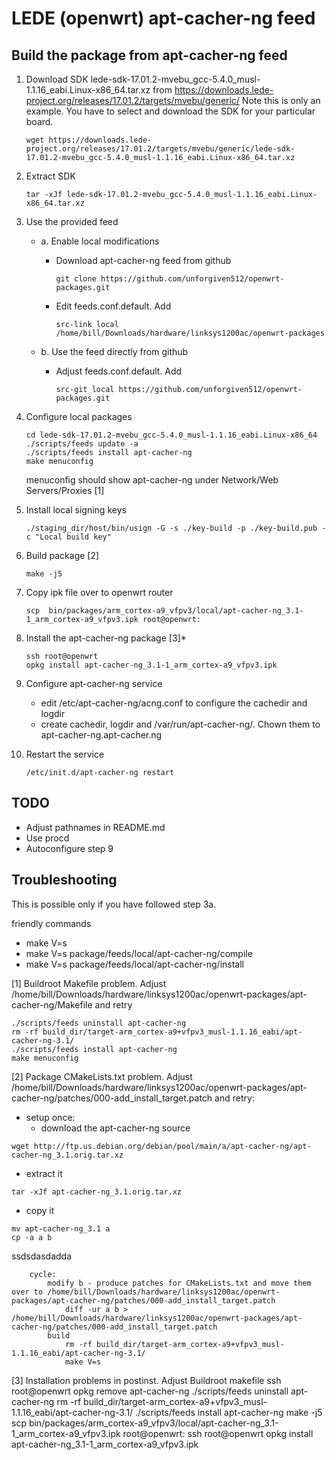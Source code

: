 # LEDE (openwrt) apt-cacher-ng feed

## Build the package from apt-cacher-ng feed
1. Download SDK lede-sdk-17.01.2-mvebu_gcc-5.4.0_musl-1.1.16_eabi.Linux-x86_64.tar.xz from https://downloads.lede-project.org/releases/17.01.2/targets/mvebu/generic/ Note this is only an example. You have to select and download the SDK for your particular board.
    ```
    wget https://downloads.lede-project.org/releases/17.01.2/targets/mvebu/generic/lede-sdk-17.01.2-mvebu_gcc-5.4.0_musl-1.1.16_eabi.Linux-x86_64.tar.xz
    ```

1. Extract SDK
    ```
    tar -xJf lede-sdk-17.01.2-mvebu_gcc-5.4.0_musl-1.1.16_eabi.Linux-x86_64.tar.xz
    ```

1. Use the provided feed
    * a. Enable local modifications
        - Download apt-cacher-ng feed from github
            ```
            git clone https://github.com/unforgiven512/openwrt-packages.git
            ```
        - Edit feeds.conf.default. Add
            ```
            src-link local /home/bill/Downloads/hardware/linksys1200ac/openwrt-packages
            ```

    * b. Use the feed directly from github
        - Adjust feeds.conf.default. Add
            ```
            src-git local https://github.com/unforgiven512/openwrt-packages.git
            ```

1. Configure local packages
    ```
    cd lede-sdk-17.01.2-mvebu_gcc-5.4.0_musl-1.1.16_eabi.Linux-x86_64
    ./scripts/feeds update -a
    ./scripts/feeds install apt-cacher-ng
    make menuconfig
    ```

    menuconfig should show apt-cacher-ng under Network/Web Servers/Proxies [1]

1. Install local signing keys
    ```
    ./staging_dir/host/bin/usign -G -s ./key-build -p ./key-build.pub -c "Local build key"
    ```

1. Build package [2]
    ```
    make -j5
    ```

1. Copy ipk file over to openwrt router
    ```
    scp  bin/packages/arm_cortex-a9_vfpv3/local/apt-cacher-ng_3.1-1_arm_cortex-a9_vfpv3.ipk root@openwrt:
    ```

1. Install the apt-cacher-ng package [3]*
    ```
    ssh root@openwrt
    opkg install apt-cacher-ng_3.1-1_arm_cortex-a9_vfpv3.ipk
    ```
    
1. Configure apt-cacher-ng service
    * edit /etc/apt-cacher-ng/acng.conf to configure the cachedir and logdir
    * create cachedir, logdir and /var/run/apt-cacher-ng/. Chown them to apt-cacher-ng.apt-cacher.ng

1. Restart the service
    ```
    /etc/init.d/apt-cacher-ng restart
    ```

## TODO
* Adjust pathnames in README.md
* Use procd
* Autoconfigure step 9

## Troubleshooting
This is possible only if you have followed step 3a.

friendly commands
* make V=s
* make V=s package/feeds/local/apt-cacher-ng/compile
* make V=s package/feeds/local/apt-cacher-ng/install

[1] Buildroot Makefile problem. Adjust /home/bill/Downloads/hardware/linksys1200ac/openwrt-packages/apt-cacher-ng/Makefile and retry
```
./scripts/feeds uninstall apt-cacher-ng
rm -rf build_dir/target-arm_cortex-a9+vfpv3_musl-1.1.16_eabi/apt-cacher-ng-3.1/
./scripts/feeds install apt-cacher-ng
make menuconfig
```
[2] Package CMakeLists.txt problem. Adjust /home/bill/Downloads/hardware/linksys1200ac/openwrt-packages/apt-cacher-ng/patches/000-add_install_target.patch and retry:
* setup once:
  * download the apt-cacher-ng source
```
wget http://ftp.us.debian.org/debian/pool/main/a/apt-cacher-ng/apt-cacher-ng_3.1.orig.tar.xz
```
  * extract it
```
tar -xJf apt-cacher-ng_3.1.orig.tar.xz
```
  * copy it
```
mv apt-cacher-ng_3.1 a
cp -a a b
```

ssdsdasdadda

```
	cycle:
		modify b - produce patches for CMakeLists.txt and move them over to /home/bill/Downloads/hardware/linksys1200ac/openwrt-packages/apt-cacher-ng/patches/000-add_install_target.patch
			diff -ur a b > /home/bill/Downloads/hardware/linksys1200ac/openwrt-packages/apt-cacher-ng/patches/000-add_install_target.patch
		build
			rm -rf build_dir/target-arm_cortex-a9+vfpv3_musl-1.1.16_eabi/apt-cacher-ng-3.1/
			make V=s
```
[3] Installation problems in postinst. Adjust Buildroot makefile
	ssh root@openwrt opkg remove apt-cacher-ng
	./scripts/feeds uninstall apt-cacher-ng
	rm -rf build_dir/target-arm_cortex-a9+vfpv3_musl-1.1.16_eabi/apt-cacher-ng-3.1/
	./scripts/feeds install apt-cacher-ng
	make -j5
	scp  bin/packages/arm_cortex-a9_vfpv3/local/apt-cacher-ng_3.1-1_arm_cortex-a9_vfpv3.ipk root@openwrt:
	ssh root@openwrt opkg install apt-cacher-ng_3.1-1_arm_cortex-a9_vfpv3.ipk
